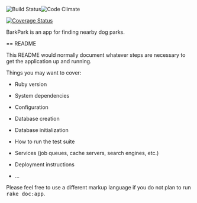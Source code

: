 ![Build Status](https://codeship.com/projects/c8d40b10-0af6-0133-06fa-7a3dfede6987/status?branch=master)![Code Climate](https://codeclimate.com/github/rovaira/bark_park.png)

[![Coverage Status](https://coveralls.io/repos/rovaira/bark_park/badge.svg?branch=master&service=github)](https://coveralls.io/github/rovaira/bark_park?branch=master)

BarkPark is an app for finding nearby dog parks.

== README

This README would normally document whatever steps are necessary to get the
application up and running.

Things you may want to cover:

* Ruby version

* System dependencies

* Configuration

* Database creation

* Database initialization

* How to run the test suite

* Services (job queues, cache servers, search engines, etc.)

* Deployment instructions

* ...


Please feel free to use a different markup language if you do not plan to run
<tt>rake doc:app</tt>.

